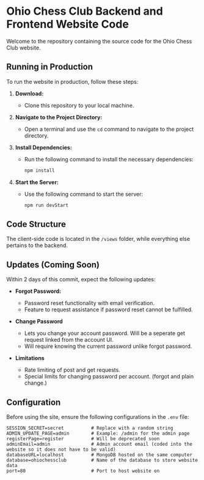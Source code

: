 # Ohio Chess Club Backend and Frontend Website Code

Welcome to the repository containing the source code for the Ohio Chess Club website.

## Running in Production

To run the website in production, follow these steps:

1. **Download:**
   - Clone this repository to your local machine.

2. **Navigate to the Project Directory:**
   - Open a terminal and use the `cd` command to navigate to the project directory.

3. **Install Dependencies:**
   - Run the following command to install the necessary dependencies:
     ```bash
     npm install
     ```

4. **Start the Server:**
   - Use the following command to start the server:
     ```bash
     npm run devStart
     ```

## Code Structure

The client-side code is located in the `/views` folder, while everything else pertains to the backend.

## Updates (Coming Soon)

Within 2 days of this commit, expect the following updates:

- **Forgot Password:**
  - Password reset functionality with email verification.
  - Feature to request assistance if password reset cannot be fulfilled.

- **Change Password**
  - Lets you change your account password. Will be a seperate get request linked from the account UI.
  - Will require knowing the current password unlike forgot password.

- **Limitations**
  - Rate limiting of post and get requests. 
  - Special limits for changing password per account. (forgot and plain change.)

## Configuration

Before using the site, ensure the following configurations in the `.env` file:

```env
SESSION_SECRET=secret          # Replace with a random string
ADMIN_UPDATE_PAGE=admin        # Example: /admin for the admin page
registerPage=register          # Will be deprecated soon
adminEmail=admin               # Admin account email (coded into the website so it does not have to be valid)
databaseURL=localhost          # MongoDB hosted on the same computer
database=ohiochessclub         # Name of the database to store website data
port=80                        # Port to host website on